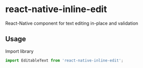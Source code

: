 # react-native-inline-edit
React-Native component for text editing in-place and validation

## Usage

Import library
```javascript
import EditableText from 'react-native-inline-edit';
```
